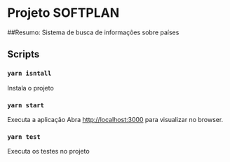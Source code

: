 # Projeto SOFTPLAN

##Resumo:
Sistema de busca de informações sobre países

## Scripts

### `yarn isntall`

Instala o projeto

### `yarn start`

Executa a aplicação
Abra [http://localhost:3000](http://localhost:3000) para visualizar no browser.


### `yarn test`

Executa os testes no projeto


